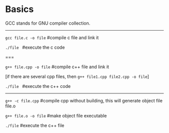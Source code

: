 # Basics

GCC stands for GNU compiler collection.

---
`gcc file.c -o file`     #compile c file and link it

`./file `                #execute the c code

===

`g++ file.cpp -o file`   #compile c++ file and link it

[if there are several cpp files, then `g++ file1.cpp file2.cpp -o file`]

`./file `                #execute the c++ code


---
`g++ -c file.cpp`        #compile cpp without building, this will generate object file file.o

`g++ file.o -o file`     #make object file executable

`./file`                 #execute the c++ file

